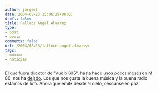 ```yaml
---
author: jorgeml
date: 2004-08-23 15:06:29+00:00
draft: false
title: Fallece Ángel Álvarez
type: 
- post
- posts
comments: false
url: /2004/08/23/fallece-angel-alvarez/
tags:
- música
- noticias
---
```


El que fuera director de "Vuelo 605", hasta hace unos pocos meses en M-80, nos ha [dejado](http://www.elmundo.es/elmundo/2004/08/22/obituarios/1093181893.html). Los que nos gusta la buena música y la buena radio estamos de luto. Ahora que emite desde el cielo, descanse en paz.
